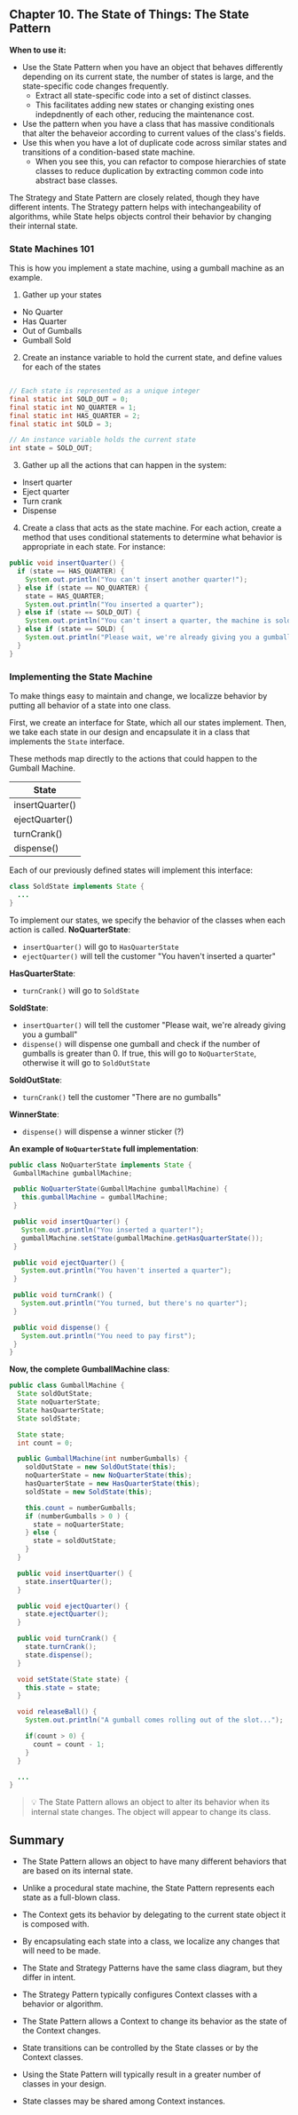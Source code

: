 ## Chapter 10. The State of Things: The State Pattern

**When to use it:**

- Use the State Pattern when you have an object that behaves differently depending on its current state, the number of states is large, and the state-specific code changes frequently.
  - Extract all state-specific code into a set of distinct classes.
  - This facilitates adding new states or changing existing ones indepdnently of each other, reducing the maintenance cost.
- Use the pattern when you have a class that has massive conditionals that alter the behaveior according to current values of the class's fields.
- Use this when you have a lot of duplicate code across similar states and transitions of a condition-based state machine.
  - When you see this, you can refactor to compose hierarchies of state classes to reduce duplication by extracting common code into abstract base classes.

The Strategy and State Pattern are closely related, though they have different intents. The Strategy pattern helps with intechangeability of algorithms, while State helps objects control their behavior by changing their internal state.

### State Machines 101

This is how you implement a state machine, using a gumball machine as an example.

1. Gather up your states

- No Quarter
- Has Quarter
- Out of Gumballs
- Gumball Sold

2. Create an instance variable to hold the current state, and define values for each of the states

```java

// Each state is represented as a unique integer
final static int SOLD_OUT = 0;
final static int NO_QUARTER = 1;
final static int HAS_QUARTER = 2;
final static int SOLD = 3;

// An instance variable holds the current state
int state = SOLD_OUT;
```

3. Gather up all the actions that can happen in the system:

- Insert quarter
- Eject quarter
- Turn crank
- Dispense

4. Create a class that acts as the state machine. For each action, create a method that uses conditional statements to determine what behavior is appropriate in each state. For instance:

```java
public void insertQuarter() {
  if (state == HAS_QUARTER) {
    System.out.println("You can't insert another quarter!");
  } else if (state == NO_QUARTER) {
    state = HAS_QUARTER;
    System.out.println("You inserted a quarter");
  } else if (state == SOLD_OUT) {
    System.out.println("You can't insert a quarter, the machine is sold out");
  } else if (state == SOLD) {
    System.out.println("Please wait, we're already giving you a gumball");
  }
}

```

### Implementing the State Machine

To make things easy to maintain and change, we localizze behavior by putting all behavior of a state into one class.

First, we create an interface for State, which all our states implement. Then, we take each state in our design and encapsulate it in a class that implements the `State` interface.

These methods map directly to the actions that could happen to the Gumball Machine.

| State           |
| --------------- |
| insertQuarter() |
| ejectQuarter()  |
| turnCrank()     |
| dispense()      |

Each of our previously defined states will implement this interface:

```java
class SoldState implements State {
  ...
}
```

To implement our states, we specify the behavior of the classes when each action is called.
**NoQuarterState**:

- `insertQuarter()` will go to `HasQuarterState`
- `ejectQuarter()` will tell the customer "You haven't inserted a quarter"

**HasQuarterState**:

- `turnCrank()` will go to `SoldState`

**SoldState**:

- `insertQuarter()` will tell the customer "Please wait, we're already giving you a gumball"
- `dispense()` will dispense one gumball and check if the number of gumballs is greater than 0. If true, this will go to `NoQuarterState`, otherwise it will go to `SoldOutState`

**SoldOutState**:

- `turnCrank()` tell the customer "There are no gumballs"

**WinnerState**:

- `dispense()` will dispense a winner sticker (?)

**An example of `NoQuarterState` full implementation**:

```java
public class NoQuarterState implements State {
 GumballMachine gumballMachine;

 public NoQuarterState(GumballMachine gumballMachine) {
   this.gumballMachine = gumballMachine;
 }

 public void insertQuarter() {
   System.out.println("You inserted a quarter!");
   gumballMachine.setState(gumballMachine.getHasQuarterState());
 }

 public void ejectQuarter() {
   System.out.println("You haven't inserted a quarter");
 }

 public void turnCrank() {
   System.out.println("You turned, but there's no quarter");
 }

 public void dispense() {
   System.out.println("You need to pay first");
 }
}

```

**Now, the complete GumballMachine class**:

```java
public class GumballMachine {
  State soldOutState;
  State noQuarterState;
  State hasQuarterState;
  State soldState;

  State state;
  int count = 0;

  public GumballMachine(int numberGumballs) {
    soldOutState = new SoldOutState(this);
    noQuarterState = new NoQuarterState(this);
    hasQuarterState = new HasQuarterState(this);
    soldState = new SoldState(this);

    this.count = numberGumballs;
    if (numberGumballs > 0 ) {
      state = noQuarterState;
    } else {
      state = soldOutState;
    }
  }

  public void insertQuarter() {
    state.insertQuarter();
  }

  public void ejectQuarter() {
    state.ejectQuarter();
  }

  public void turnCrank() {
    state.turnCrank();
    state.dispense();
  }

  void setState(State state) {
    this.state = state;
  }

  void releaseBall() {
    System.out.println("A gumball comes rolling out of the slot...");

    if(count > 0) {
      count = count - 1;
    }
  }

  ...
}

```

> 💡 The State Pattern allows an object to alter its behavior when its internal state changes. The object will appear to change its class.

## Summary

- The State Pattern allows an object to have many different behaviors that are based on its internal state.

- Unlike a procedural state machine, the State Pattern represents each state as a full-blown class.

- The Context gets its behavior by delegating to the current state object it is composed with.

- By encapsulating each state into a class, we localize any changes that will need to be made.

- The State and Strategy Patterns have the same class diagram, but they differ in intent.

- The Strategy Pattern typically configures Context classes with a behavior or algorithm.

- The State Pattern allows a Context to change its behavior as the state of the Context changes.

- State transitions can be controlled by the State classes or by the Context classes.

- Using the State Pattern will typically result in a greater number of classes in your design.

- State classes may be shared among Context instances.
